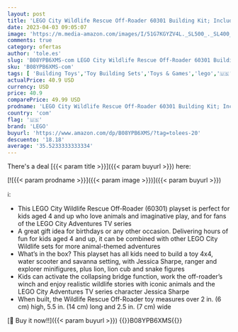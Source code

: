 ```yaml
---
layout: post
title: 'LEGO City Wildlife Rescue Off-Roader 60301 Building Kit; Includes a City Adventures TV Series Character; New 2021  157 Pieces '
date: 2023-04-03 09:05:07
image: 'https://m.media-amazon.com/images/I/51G7KGYZV4L._SL500_._SL400_.jpg'
comments: true
category: ofertas
author: 'tole.es'
slug: 'B08YPB6XMS-com LEGO City Wildlife Rescue Off-Roader 60301 Building Kit;...'
sku: 'B08YPB6XMS-com'
tags: [ 'Building Toys','Toy Building Sets','Toys & Games','lego','🇺🇸', ]
actualPrice: 40.9 USD
currency: USD
price: 40.9
comparePrice: 49.99 USD
prodname: 'LEGO City Wildlife Rescue Off-Roader 60301 Building Kit; Includes a City Adventures TV Series Character; New 2021  157 Pieces '
country: 'com'
flag: '🇺🇸'
brand: 'LEGO'
buyurl: 'https://www.amazon.com/dp/B08YPB6XMS/?tag=tolees-20'
descuento: '18.18'
average: '35.5233333333334'
---
```


There's a deal [{{< param title >}}]({{< param buyurl >}})  here:

[![{{< param prodname >}}]({{< param image >}})]({{< param buyurl >}})

ℹ️:

- This LEGO City Wildlife Rescue Off-Roader (60301) playset is perfect for kids aged 4 and up who love animals and imaginative play, and for fans of the LEGO City Adventures TV series
- A great gift idea for birthdays or any other occasion. Delivering hours of fun for kids aged 4 and up, it can be combined with other LEGO City Wildlife sets for more animal-themed adventures
- What’s in the box? This playset has all kids need to build a toy 4x4, water scooter and savanna setting, with Jessica Sharpe, ranger and explorer minifigures, plus lion, lion cub and snake figures
- Kids can activate the collapsing bridge function, work the off-roader’s winch and enjoy realistic wildlife stories with iconic animals and the LEGO City Adventures TV series character Jessica Sharpe
- When built, the Wildlife Rescue Off-Roader toy measures over 2 in. (6 cm) high, 5.5 in. (14 cm) long and 2.5 in. (7 cm) wide

[🛒 Buy it now!!]({{< param buyurl >}})
{{<world>}}B08YPB6XMS{{</world>}}
